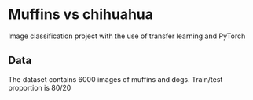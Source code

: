 # Muffins vs chihuahua
Image classification project with the use of transfer learning and PyTorch

## Data
The dataset contains 6000 images of muffins and dogs. Train/test proportion is 80/20
